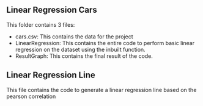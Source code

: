 ## Linear Regression Cars

This folder contains 3 files:
* cars.csv: This contains the data for the project
* LinearRegression: This contains the entire code to perform basic linear regression on the dataset using the inbuilt function.
* ResultGraph: This contains the final result of the code.

## Linear Regression Line

This file contains the code to generate a linear regression line based on the pearson correlation

